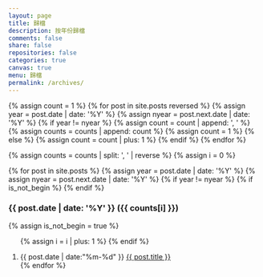 ```yaml
---
layout: page
title: 歸檔
description: 按年份歸檔
comments: false
share: false
repositories: false
categories: true
canvas: true
menu: 歸檔
permalink: /archives/
---
```


<div>
{% assign count = 1 %}
{% for post in site.posts reversed %}
  {% assign year = post.date | date: '%Y' %}
  {% assign nyear = post.next.date | date: '%Y' %}
  {% if year != nyear %}
    {% assign count = count | append: ', ' %}
    {% assign counts = counts | append: count %}
    {% assign count = 1 %}
  {% else %}
    {% assign count = count | plus: 1 %}
  {% endif %}
{% endfor %}

{% assign counts = counts | split: ', ' | reverse %}
{% assign i = 0 %}

{% for post in site.posts %}
  {% assign year = post.date | date: '%Y' %}
  {% assign nyear = post.next.date | date: '%Y' %}
  {% if year != nyear %}
    {% if is_not_begin %}
      </ol>
    {% endif %}
    <h3>{{ post.date | date: '%Y' }} ({{ counts[i] }})</h3>
    {% assign is_not_begin = true %}
    <ol class="posts-list">
    {% assign i = i | plus: 1 %}
  {% endif %}
  <li class="posts-list-item">
    <span class="posts-list-meta">{{ post.date | date:"%m-%d" }}</span>
    <a class="posts-list-name" href="{{ site.url }}{{ post.url }}">{{ post.title }}</a>
  </li>
{% endfor %}
</ol>
</div>